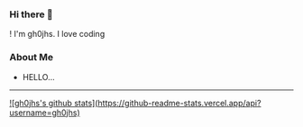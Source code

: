 ### Hi there 👋

<!--
**gh0jhs/gh0jhs** is a ✨ _special_ ✨ repository because its `README.md` (this file) appears on your GitHub profile.

Here are some ideas to get you started:

- 🔭 I’m currently working on ...
- 🌱 I’m currently learning ...
- 👯 I’m looking to collaborate on ...
- 🤔 I’m looking for help with ...
- 💬 Ask me about ...
- 📫 How to reach me: ...
- 😄 Pronouns: ...
- ⚡ Fun fact: ...
-->
!
 I'm gh0jhs.
I love coding 

### About Me
- HELLO...
---
[![gh0jhs's github stats](https://github-readme-stats.vercel.app/api?
username=gh0jhs)](https://github.com/anuraghazra/github-readme-stats)

